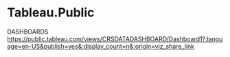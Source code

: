 # Tableau.Public
DASHBOARDS
https://public.tableau.com/views/CRSDATADASHBOARD/Dashboard1?:language=en-US&publish=yes&:display_count=n&:origin=viz_share_link
